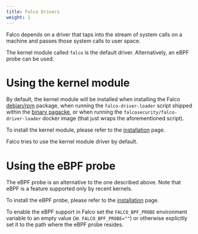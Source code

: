 ```yaml
---
title: Falco Drivers
weight: 1
---
```


Falco depends on a driver that taps into the stream of system calls on a machine and passes those system calls to user space.

The kernel module called `falco` is the default driver. Alternatively, an eBPF probe can be used. 

# Using the kernel module


By default, the kernel module will be installed when installing the Falco [debian/rpm](../installation) package, when running the `falco-driver-loader` script shipped within the [binary pagacke](../installation#linux-binary), or when running the `falcosecurity/falco-driver-loader` docker image (that just wraps the aforementioned script). 

To install the kernel module, please refer to the [installation](/docs/installation/#installing-the-driver) page.

Falco tries to use the kernel module driver by default.

# Using the eBPF probe

The eBPF probe is an alternative to the one described above. Note that eBPF is a feature supported only by recent kernels.

To install the eBPF probe, please refer to the [installation](/docs/installation/#installing-the-driver) page.

To enable the eBPF support in Falco set the `FALCO_BPF_PROBE` environment variable to an empty value (ie. `FALCO_BPF_PROBE=""`) or otherwise explicitly set it to the path where the eBPF probe resides.
